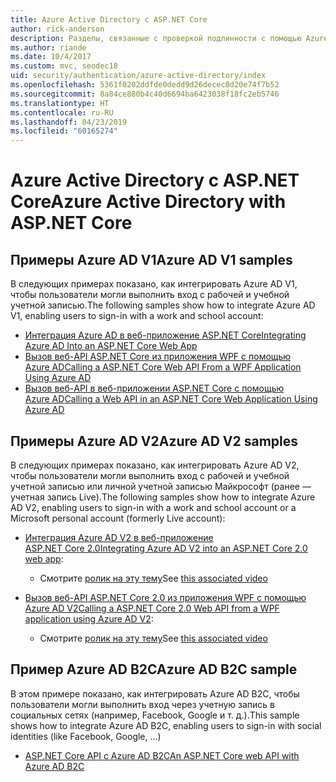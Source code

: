 ```yaml
---
title: Azure Active Directory с ASP.NET Core
author: rick-anderson
description: Разделы, связанные с проверкой подлинности с помощью Azure Active Directory в ASP.NET Core.
ms.author: riande
ms.date: 10/4/2017
ms.custom: mvc, seodec18
uid: security/authentication/azure-active-directory/index
ms.openlocfilehash: 5361f0202ddfde0dedd9d26decec0d20e74f7b52
ms.sourcegitcommit: 8a84ce880b4c40d6694ba6423038f18fc2eb5746
ms.translationtype: HT
ms.contentlocale: ru-RU
ms.lasthandoff: 04/23/2019
ms.locfileid: "60165274"
---
```

# <a name="azure-active-directory-with-aspnet-core"></a><span data-ttu-id="62176-103">Azure Active Directory с ASP.NET Core</span><span class="sxs-lookup"><span data-stu-id="62176-103">Azure Active Directory with ASP.NET Core</span></span>

## <a name="azure-ad-v1-samples"></a><span data-ttu-id="62176-104">Примеры Azure AD V1</span><span class="sxs-lookup"><span data-stu-id="62176-104">Azure AD V1 samples</span></span>

<span data-ttu-id="62176-105">В следующих примерах показано, как интегрировать Azure AD V1, чтобы пользователи могли выполнить вход с рабочей и учебной учетной записью.</span><span class="sxs-lookup"><span data-stu-id="62176-105">The following samples show how to integrate Azure AD V1, enabling users to sign-in with a work and school account:</span></span>
* [<span data-ttu-id="62176-106">Интеграция Azure AD в веб-приложение ASP.NET Core</span><span class="sxs-lookup"><span data-stu-id="62176-106">Integrating Azure AD Into an ASP.NET Core Web App</span></span>](https://azure.microsoft.com/documentation/samples/active-directory-dotnet-webapp-openidconnect-aspnetcore/)
* [<span data-ttu-id="62176-107">Вызов веб-API ASP.NET Core из приложения WPF с помощью Azure AD</span><span class="sxs-lookup"><span data-stu-id="62176-107">Calling a ASP.NET Core Web API From a WPF Application Using Azure AD</span></span>](https://azure.microsoft.com/documentation/samples/active-directory-dotnet-native-aspnetcore/)
* [<span data-ttu-id="62176-108">Вызов веб-API в веб-приложении ASP.NET Core с помощью Azure AD</span><span class="sxs-lookup"><span data-stu-id="62176-108">Calling a Web API in an ASP.NET Core Web Application Using Azure AD</span></span>](https://azure.microsoft.com/documentation/samples/active-directory-dotnet-webapp-webapi-openidconnect-aspnetcore/)

## <a name="azure-ad-v2-samples"></a><span data-ttu-id="62176-109">Примеры Azure AD V2</span><span class="sxs-lookup"><span data-stu-id="62176-109">Azure AD V2 samples</span></span>

<span data-ttu-id="62176-110">В следующих примерах показано, как интегрировать Azure AD V2, чтобы пользователи могли выполнить вход с рабочей и учебной учетной записью или личной учетной записью Майкрософт (ранее — учетная запись Live).</span><span class="sxs-lookup"><span data-stu-id="62176-110">The following samples show how to integrate Azure AD V2, enabling users to sign-in with a work and school account or a Microsoft personal account (formerly Live account):</span></span>
* <span data-ttu-id="62176-111">[Интеграция Azure AD V2 в веб-приложение ASP.NET Core 2.0](https://github.com/Azure-Samples/active-directory-aspnetcore-webapp-openidconnect-v2)</span><span class="sxs-lookup"><span data-stu-id="62176-111">[Integrating Azure AD V2 into an ASP.NET Core 2.0 web app](https://github.com/Azure-Samples/active-directory-aspnetcore-webapp-openidconnect-v2):</span></span> 
  * <span data-ttu-id="62176-112">Смотрите [ролик на эту тему](https://channel9.msdn.com/Events/Build/2018/THR5001)</span><span class="sxs-lookup"><span data-stu-id="62176-112">See [this associated video](https://channel9.msdn.com/Events/Build/2018/THR5001)</span></span> 

* <span data-ttu-id="62176-113">[Вызов веб-API ASP.NET Core 2.0 из приложения WPF с помощью Azure AD V2](https://github.com/azure-samples/active-directory-dotnet-native-aspnetcore-v2)</span><span class="sxs-lookup"><span data-stu-id="62176-113">[Calling a ASP.NET Core 2.0 Web API from a WPF application using Azure AD V2](https://github.com/azure-samples/active-directory-dotnet-native-aspnetcore-v2):</span></span> 
  * <span data-ttu-id="62176-114">Смотрите [ролик на эту тему](https://channel9.msdn.com/Events/Build/2018/THR5000)</span><span class="sxs-lookup"><span data-stu-id="62176-114">See [this associated video](https://channel9.msdn.com/Events/Build/2018/THR5000)</span></span>

## <a name="azure-ad-b2c-sample"></a><span data-ttu-id="62176-115">Пример Azure AD B2C</span><span class="sxs-lookup"><span data-stu-id="62176-115">Azure AD B2C sample</span></span>

<span data-ttu-id="62176-116">В этом примере показано, как интегрировать Azure AD B2C, чтобы пользователи могли выполнить вход через учетную запись в социальных сетях (например, Facebook, Google и т. д.).</span><span class="sxs-lookup"><span data-stu-id="62176-116">This sample shows how to integrate Azure AD B2C, enabling users to sign-in with social identities (like Facebook, Google, ...)</span></span>
* [<span data-ttu-id="62176-117">ASP.NET Core API с Azure AD B2C</span><span class="sxs-lookup"><span data-stu-id="62176-117">An ASP.NET Core web API with Azure AD B2C</span></span>](https://azure.microsoft.com/resources/samples/active-directory-b2c-dotnetcore-webapi/)

